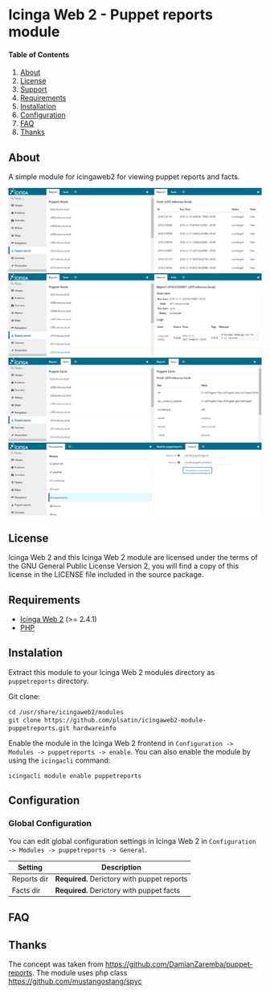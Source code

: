 # Icinga Web 2 - Puppet reports module


#### Table of Contents

1. [About](#about)
2. [License](#license)
3. [Support](#support)
4. [Requirements](#requirements)
5. [Installation](#installation)
6. [Configuration](#configuration)
7. [FAQ](#FAQ)
8. [Thanks](#Thanks)

## About

A simple module for icingaweb2 for viewing puppet reports and facts.

![](images/2016-12-19_11-08-23.png)
![](images/2016-12-19_11-08-54.png)
![](images/2016-12-19_11-09-26.png)
![](images/2016-12-19_11-59-51.png)

## License

Icinga Web 2 and this Icinga Web 2 module are licensed under the terms of the GNU General Public License Version 2, you will find a copy of this license in the LICENSE file included in the source package.


## Requirements

  * [Icinga Web 2](https://www.icinga.com/products/icinga-web-2/) (>= 2.4.1)
  * [PHP](https://www.php.net)


## Instalation


Extract this module to your Icinga Web 2 modules directory as `puppetreports` directory.

Git clone:

```
cd /usr/share/icingaweb2/modules
git clone https://github.com/plsatin/icingaweb2-module-puppetreports.git hardwareinfo
```

Enable the module in the Icinga Web 2 frontend in `Configuration -> Modules -> puppetreports -> enable`.
You can also enable the module by using the `icingacli` command:

```
icingacli module enable puppetreports
```


## Configuration

### Global Configuration

You can edit global configuration settings in Icinga Web 2 in `Configuration -> Modules -> puppetreports -> General`.

Setting            | Description
-------------------|-------------------
Reports dir        | **Required.** Derictory with puppet reports
Facts dir          | **Required.** Derictory with puppet facts


## FAQ



## Thanks

The concept was taken from https://github.com/DamianZaremba/puppet-reports. The module uses php class https://github.com/mustangostang/spyc

